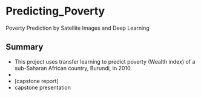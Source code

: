 # Predicting_Poverty
Poverty Prediction by Satellite Images and Deep Learning
## Summary
- This project uses transfer learning to predict poverty (Wealth index) of a sub-Saharan African country, Burundi, in 2010. 
- 
- [capstone report]
- capstone presentation
